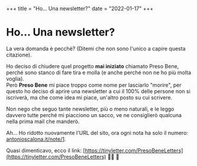 +++
title = "Ho... Una newsletter?"
date = "2022-01-17"
+++
# Ho... Una newsletter?

La vera domanda è pecchè? (Ditemi che non sono l'unico a capire questa citazione).

Ho deciso di chiudere quel progetto **mai iniziato** chiamato Preso Bene, perché sono stanco di fare tira e molla (e anche perché non ne ho più molta voglia).\
Però **Preso Bene** mi piace troppo come nome per lasciarlo "morire", per questo ho deciso di aprire una newsletter a cui il 100% delle persone non si iscriverà, ma che come idea mi piace, un'altro posto su cui scrivere.

Non nego che seguo tante newsletter, più o meno naturali, e le leggo davvero tutte perché mi piacciono un sacco, ve ne consiglierò qualcuna nella prima mail che manderò.

Ah... Ho ridotto nuovamente l'URL del sito, ora ogni nota ha solo il numero: [antonioscalona.it/note/1](https://antonioscalogna.it/note/1).

Quasi dimenticavo, ecco il link: [https://tinyletter.com/PresoBeneLetters](https://tinyletter.com/PresoBeneLetters) ✌🏼 📧
